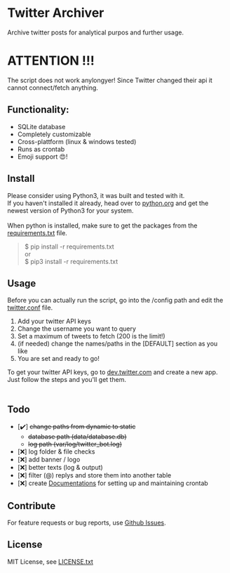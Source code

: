 # Twitter Archiver
Archive twitter posts for analytical purpos and further usage.

# ATTENTION !!!
The script does not work anylongyer!
Since Twitter changed their api it cannot connect/fetch anything.

## Functionality:
- SQLite database
- Completely customizable
- Cross-plattform (linux & windows tested)
- Runs as crontab
- Emoji support 😍!

## Install
Please consider using Python3, it was built and tested with it.<br>
If you haven't installed it already, head over to [python.org](https://www.python.org/) and get the newest version of Python3 for your system.<br><br>
When python is installed, make sure to get the packages from the [requirements.txt](https://github.com/mikeunge/twitter-archiver/blob/master/requirements.txt) file.<br>
> $ pip install -r requirements.txt <br>
> or <br>
> $ pip3 install -r requirements.txt

## Usage
Before you can actually run the script, go into the /config path and edit the [twitter.conf](https://github.com/mikeunge/twitter-archiver/blob/master/config/twitter.conf) file.<br>

1. Add your twitter API keys
2. Change the username you want to query
3. Set a maximum of tweets to fetch (200 is the limit!)
4. (if needed) change the names/paths in the [DEFAULT] section as you like
5. You are set and ready to go!

To get your twitter API keys, go to [dev.twitter.com](https://developer.twitter.com/en/apps) and create a new app. Just follow the steps and you'll get them.<br><br>

## Todo
- [✔️] ~~change paths from dynamic to static~~
    - ~~database path (data/database.db)~~
    - ~~log path (var/log/twitter_bot.log)~~
- [❌] log folder & file checks
- [❌] add banner / logo
- [❌] better texts (log & output)
- [❌] filter (@) replys and store them into another table
- [❌] create [Documentations](https://github.com/mikeunge/twitter-archiver/tree/master/docs) for setting up and maintaining crontab

## Contribute
For feature requests or bug reports, use [Github Issues](https://github.com/mikeunge/twitter-archiver/issues).

## License
MIT License, see [LICENSE.txt](https://github.com/mikeunge/twitter-archiver/blob/master/LICENSE.txt)

